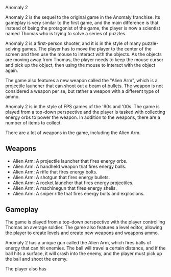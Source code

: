 Anomaly 2

Anomaly 2 is the sequel to the original game in the Anomaly franchise. Its gameplay is very similar to the first game, and the main difference is that instead of being the protagonist of the game, the player is now a scientist named Thomas who is trying to solve a series of puzzles.

Anomaly 2 is a first-person shooter, and it is in the style of many puzzle-solving games. The player has to move the player to the center of the screen and then use the mouse to interact with the objects. As the objects are moving away from Thomas, the player needs to keep the mouse cursor and pick up the object, then using the mouse to interact with the object again.

The game also features a new weapon called the "Alien Arm", which is a projectile launcher that can shoot out a beam of bullets. The weapon is not considered a weapon per se, but rather a weapon with a different type of ammo.

Anomaly 2 is in the style of FPS games of the '90s and '00s. The game is played from a top-down perspective and the player is tasked with collecting energy orbs to power the weapon. In addition to the weapons, there are a number of items to collect.

There are a lot of weapons in the game, including the Alien Arm.

## Weapons

*   Alien Arm: A projectile launcher that fires energy orbs.
*   Alien Arm: A handheld weapon that fires energy balls.
*   Alien Arm: A rifle that fires energy bolts.
*   Alien Arm: A shotgun that fires energy bullets.
*   Alien Arm: A rocket launcher that fires energy projectiles.
*   Alien Arm: A machinegun that fires energy shells.
*   Alien Arm: A sniper rifle that fires energy bolts and explosions.

## Gameplay

The game is played from a top-down perspective with the player controlling Thomas an average soldier. The game also features a level editor, allowing the player to create levels and create new weapons and weapons ammo.

Anomaly 2 has a unique gun called the Alien Arm, which fires balls of energy that can hit enemies. The ball will travel a certain distance, and if the ball hits a surface, it will crash into the enemy, and the player must pick up the ball and shoot the enemy.

The player also has